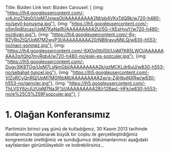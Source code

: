Title: Bizden
Link text: Bizden
Carousel: [
  {img: "https://lh4.googleusercontent.com/-xrAJnzZ1do0/UqM7JsjwaOI/AAAAAAAAA2M/pb4VKxTdQ9k/w720-h480-no/sevil-konusma.jpg"},
  {img: "https://lh5.googleusercontent.com/-o5m0p8lzcas/UqM7KaNajRI/AAAAAAAAA2U/5G-rXEsHyuY/w720-h480-no/divan.jpg"},
  {img: "https://lh4.googleusercontent.com/-6y-RZVRpZtQ/UqM7M2wyP3I/AAAAAAAAA20/NB6ravuNNLQ/w830-h553-no/naci-sonmez.jpg"},
  {img: "https://lh4.googleusercontent.com/-6XOn0tblSII/UqM7K85LWCI/AAAAAAAAA2g/tQtg7myRob4/w720-h480-no/eski-es-sozculer.jpg"},
  {img: "https://lh5.googleusercontent.com/-Dugv3lK8TOg/UqM7LsNmGbI/AAAAAAAAA2k/gzMCKLdr6uU/w830-h553-no/sebahat-tuncel.jpg"},
  {img: "https://lh5.googleusercontent.com/-VIZoRCyQnRQ/UqM7MGf6bMI/AAAAAAAAA2w/g-Z4HbqNXRw/w830-h553-no/gencler.jpg"},
  {img: "https://lh5.googleusercontent.com/-ThLVSY6zrJU/UqM7Na3F1zI/AAAAAAAAA28/r12BasL-HFk/w830-h553-no/e%25C5%259Fsozculer.jpg"},
]

# 1. Olağan Konferansımız

Partimizin birinci yaş günü de kutladığımız, 30 Kasım 2013 tarihinde dostlarımızla toplanarak büyük bir coşku ile gerçekleştirdiğimiz kongremizde ürettiğimiz ve sunduğumuz dökümanlarımızı aşağıdaki sayfalardan görüntüleyebilir ve indirebilirsiniz...